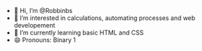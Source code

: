 - 👋 Hi, I’m @Robbinbs
- 👀 I’m interested in calculations, automating processes and web developement
- 🌱 I’m currently learning basic HTML and CSS
- 😄 Pronouns: Binary 1

<!---
Robbinbs/Robbinbs is a ✨ special ✨ repository because its `README.md` (this file) appears on your GitHub profile.
You can click the Preview link to take a look at your changes.
--->
